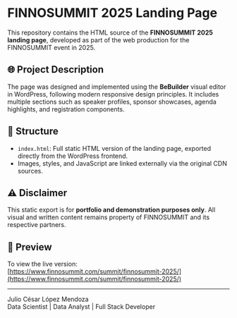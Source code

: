 # FINNOSUMMIT 2025 Landing Page

This repository contains the HTML source of the **FINNOSUMMIT 2025 landing page**, developed as part of the web production for the FINNOSUMMIT event in 2025.

## 🌐 Project Description

The page was designed and implemented using the **BeBuilder** visual editor in WordPress, following modern responsive design principles. It includes multiple sections such as speaker profiles, sponsor showcases, agenda highlights, and registration components.

## 📁 Structure

- `index.html`: Full static HTML version of the landing page, exported directly from the WordPress frontend.
- Images, styles, and JavaScript are linked externally via the original CDN sources.

## ⚠️ Disclaimer

This static export is for **portfolio and demonstration purposes only**. All visual and written content remains property of FINNOSUMMIT and its respective partners.

## 📸 Preview

To view the live version:
[https://www.finnosummit.com/summit/finnosummit-2025/](https://www.finnosummit.com/summit/finnosummit-2025/)

---

Julio César López Mendoza  
Data Scientist | Data Analyst | Full Stack Developer
